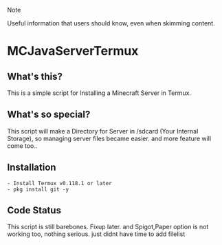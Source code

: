> [!NOTE]
> Useful information that users should know, even when skimming content.

# MCJavaServerTermux
## What's this?
 This is a simple script for Installing a Minecraft Server in Termux. 
## What's so special?
 This script will make a Directory for Server in /sdcard (Your Internal Storage), so
 managing server files became easier. and more feature will come too..
## Installation
    - Install Termux v0.118.1 or later
    - pkg install git -y
## Code Status
 This script is still barebones. Fixup later. and Spigot,Paper option is not working too, nothing serious. just didnt have time to add filelist
